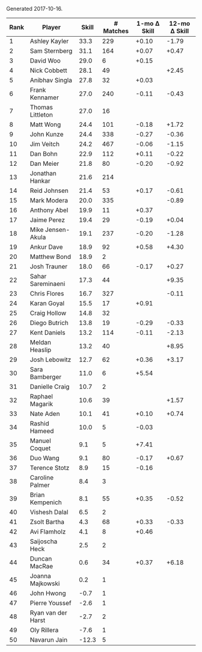 Generated 2017-10-16.

| Rank | Player             | Skill | # Matches | 1-mo Δ Skill | 12-mo Δ Skill |
|------|--------------------|-------|-----------|--------------|---------------|
|    1 | Ashley Kayler      |  33.3 |       229 |        +0.10 |         -1.79 |
|    2 | Sam Sternberg      |  31.1 |       164 |        +0.07 |         +0.47 |
|    3 | David Woo          |  29.0 |         6 |        +0.15 |               |
|    4 | Nick Cobbett       |  28.1 |        49 |              |         +2.45 |
|    5 | Anibhav Singla     |  27.8 |        32 |        +0.03 |               |
|    6 | Frank Kennamer     |  27.0 |       240 |        -0.11 |         -0.43 |
|    7 | Thomas Littleton   |  27.0 |        16 |              |               |
|    8 | Matt Wong          |  24.4 |       101 |        -0.18 |         +1.72 |
|    9 | John Kunze         |  24.4 |       338 |        -0.27 |         -0.36 |
|   10 | Jim Veitch         |  24.2 |       467 |        -0.06 |         -1.15 |
|   11 | Dan Bohn           |  22.9 |       112 |        +0.11 |         -0.22 |
|   12 | Dan Meier          |  21.8 |        80 |        -0.20 |         -0.92 |
|   13 | Jonathan Hankar    |  21.6 |       214 |              |               |
|   14 | Reid Johnsen       |  21.4 |        53 |        +0.17 |         -0.61 |
|   15 | Mark Modera        |  20.0 |       335 |              |         -0.89 |
|   16 | Anthony Abel       |  19.9 |        11 |        +0.37 |               |
|   17 | Jaime Perez        |  19.4 |        29 |        -0.19 |         +0.04 |
|   18 | Mike Jensen-Akula  |  19.1 |       237 |        -0.20 |         -1.28 |
|   19 | Ankur Dave         |  18.9 |        92 |        +0.58 |         +4.30 |
|   20 | Matthew Bond       |  18.9 |         2 |              |               |
|   21 | Josh Trauner       |  18.0 |        66 |        -0.17 |         +0.27 |
|   22 | Sahar Sareminaeni  |  17.3 |        44 |              |         +9.35 |
|   23 | Chris Flores       |  16.7 |       327 |              |         -0.11 |
|   24 | Karan Goyal        |  15.5 |        17 |        +0.91 |               |
|   25 | Craig Hollow       |  14.8 |        32 |              |               |
|   26 | Diego Butrich      |  13.8 |        19 |        -0.29 |         -0.33 |
|   27 | Kent Daniels       |  13.2 |       114 |        -0.11 |         -2.13 |
|   28 | Meldan Heaslip     |  13.2 |        40 |              |         +8.95 |
|   29 | Josh Lebowitz      |  12.7 |        62 |        +0.36 |         +3.17 |
|   30 | Sara Bamberger     |  11.0 |         6 |        +5.54 |               |
|   31 | Danielle Craig     |  10.7 |         2 |              |               |
|   32 | Raphael Magarik    |  10.6 |        39 |              |         +1.57 |
|   33 | Nate Aden          |  10.1 |        41 |        +0.10 |         +0.74 |
|   34 | Rashid Hameed      |  10.0 |         5 |        -0.03 |               |
|   35 | Manuel Coquet      |   9.1 |         5 |        +7.41 |               |
|   36 | Duo Wang           |   9.1 |        80 |        -0.17 |         +0.67 |
|   37 | Terence Stotz      |   8.9 |        15 |        -0.16 |               |
|   38 | Caroline Palmer    |   8.4 |         3 |              |               |
|   39 | Brian Kempenich    |   8.1 |        55 |        +0.35 |         -0.52 |
|   40 | Vishesh Dalal      |   6.5 |         2 |              |               |
|   41 | Zsolt Bartha       |   4.3 |        68 |        +0.33 |         -0.33 |
|   42 | Avi Flamholz       |   4.1 |         8 |        +0.46 |               |
|   43 | Saijoscha Heck     |   2.5 |         2 |              |               |
|   44 | Duncan MacRae      |   0.6 |        34 |        +0.37 |         +6.18 |
|   45 | Joanna Majkowski   |   0.2 |         1 |              |               |
|   46 | John Hwong         |  -0.7 |         1 |              |               |
|   47 | Pierre Youssef     |  -2.6 |         1 |              |               |
|   48 | Ryan van der Harst |  -2.7 |         2 |              |               |
|   49 | Oly Rillera        |  -7.6 |         1 |              |               |
|   50 | Navarun Jain       | -12.3 |         5 |              |               |